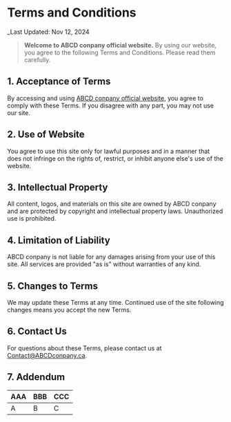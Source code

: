 # Terms and Conditions

_Last Updated: Nov 12, 2024

>**Welcome to ABCD conpany official website.** By using our website, you agree to the following Terms and Conditions. Please read them carefully.

## 1. Acceptance of Terms

By accessing and using [ABCD conpany official website](https://ABCDconpany.com), you agree to comply with these Terms. If you disagree with any part, you may not use our site.

## 2. Use of Website

You agree to use this site only for lawful purposes and in a manner that does not infringe on the rights of, restrict, or inhibit anyone else's use of the website.

## 3. Intellectual Property

All content, logos, and materials on this site are owned by ABCD conpany and are protected by copyright and intellectual property laws. Unauthorized use is prohibited.

## 4. Limitation of Liability

ABCD conpany is not liable for any damages arising from your use of this site. All services are provided "as is" without warranties of any kind.

## 5. Changes to Terms

We may update these Terms at any time. Continued use of the site following changes means you accept the new Terms.

## 6. Contact Us

For questions about these Terms, please contact us at Contact@ABCDconpany.ca.

## 7. Addendum
| AAA | BBB | CCC|
|-----|-----|----|
|  A  |  B  |  C |


